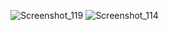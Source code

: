![Screenshot_119](https://github.com/user-attachments/assets/d1db13d1-7c4e-4945-ae04-9a76c4e5f943)
![Screenshot_114](https://github.com/user-attachments/assets/722684e1-f360-46d7-80e7-e6375a47aaa7)
